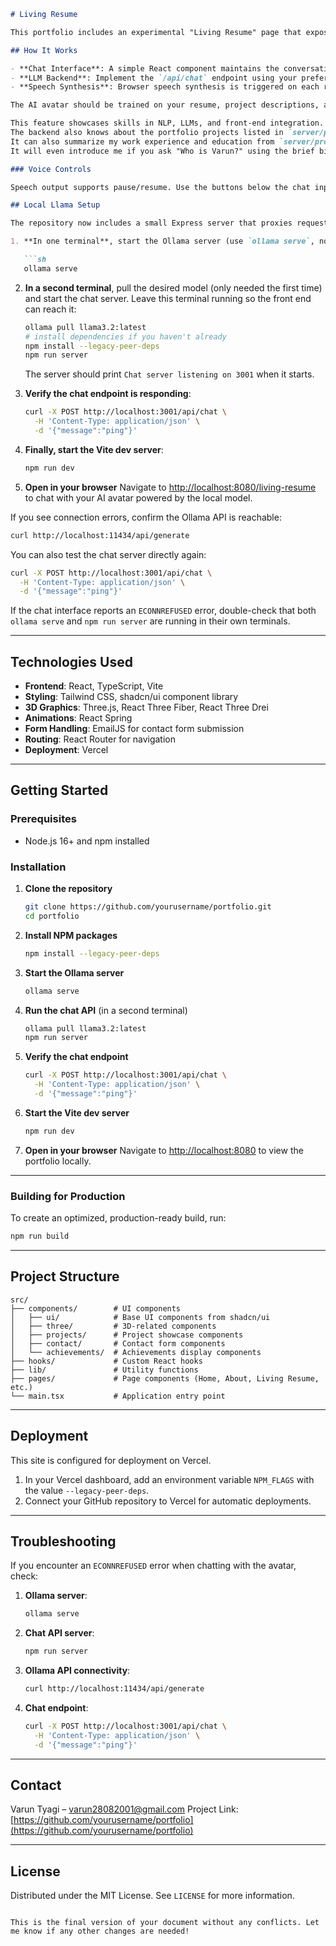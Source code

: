 ````markdown
# Living Resume

This portfolio includes an experimental "Living Resume" page that exposes a conversational AI avatar. You can access it at `/living-resume` once the project is running.

## How It Works

- **Chat Interface**: A simple React component maintains the conversation history and sends the user message to `/api/chat`.  
- **LLM Backend**: Implement the `/api/chat` endpoint using your preferred LLM provider (OpenAI, local model, etc.). The endpoint should accept the current chat history and return a JSON response with a `reply` field.  
- **Speech Synthesis**: Browser speech synthesis is triggered on each reply so the avatar can speak the response aloud.  

The AI avatar should be trained on your resume, project descriptions, and blog posts so it can respond in your voice and style. You can fine-tune a model or create embeddings for retrieval-augmented generation.

This feature showcases skills in NLP, LLMs, and front-end integration.  
The backend also knows about the portfolio projects listed in `server/projects.json`. If the user asks about "projects" in chat, the server will respond with a short list instead of forwarding the question to the LLM.  
It can also summarize my work experience and education from `server/profile.json`.  
It will even introduce me if you ask "Who is Varun?" using the brief bio stored in that file.

### Voice Controls

Speech output supports pause/resume. Use the buttons below the chat input to pause or resume the spoken reply. Sending a new message automatically stops any previous speech.

## Local Llama Setup

The repository now includes a small Express server that proxies requests to a local Llama model served by [Ollama](https://ollama.ai/).

1. **In one terminal**, start the Ollama server (use `ollama serve`, not `ollama run`):

   ```sh
   ollama serve
````

2. **In a second terminal**, pull the desired model (only needed the first time) and start the chat server. Leave this terminal running so the front end can reach it:

   ```sh
   ollama pull llama3.2:latest
   # install dependencies if you haven't already
   npm install --legacy-peer-deps
   npm run server
   ```

   The server should print `Chat server listening on 3001` when it starts.

3. **Verify the chat endpoint is responding**:

   ```sh
   curl -X POST http://localhost:3001/api/chat \
     -H 'Content-Type: application/json' \
     -d '{"message":"ping"}'
   ```

4. **Finally, start the Vite dev server**:

   ```sh
   npm run dev
   ```

5. **Open in your browser**
   Navigate to [http://localhost:8080/living-resume](http://localhost:8080/living-resume) to chat with your AI avatar powered by the local model.

If you see connection errors, confirm the Ollama API is reachable:

```sh
curl http://localhost:11434/api/generate
```

You can also test the chat server directly again:

```sh
curl -X POST http://localhost:3001/api/chat \
  -H 'Content-Type: application/json' \
  -d '{"message":"ping"}'
```

If the chat interface reports an `ECONNREFUSED` error, double-check that both `ollama serve` and `npm run server` are running in their own terminals.

---

## Technologies Used

* **Frontend**: React, TypeScript, Vite
* **Styling**: Tailwind CSS, shadcn/ui component library
* **3D Graphics**: Three.js, React Three Fiber, React Three Drei
* **Animations**: React Spring
* **Form Handling**: EmailJS for contact form submission
* **Routing**: React Router for navigation
* **Deployment**: Vercel

---

## Getting Started

### Prerequisites

* Node.js 16+ and npm installed

### Installation

1. **Clone the repository**

   ```sh
   git clone https://github.com/yourusername/portfolio.git
   cd portfolio
   ```

2. **Install NPM packages**

   ```sh
   npm install --legacy-peer-deps
   ```

3. **Start the Ollama server**

   ```sh
   ollama serve
   ```

4. **Run the chat API** (in a second terminal)

   ```sh
   ollama pull llama3.2:latest
   npm run server
   ```

5. **Verify the chat endpoint**

   ```sh
   curl -X POST http://localhost:3001/api/chat \
     -H 'Content-Type: application/json' \
     -d '{"message":"ping"}'
   ```

6. **Start the Vite dev server**

   ```sh
   npm run dev
   ```

7. **Open in your browser**
   Navigate to [http://localhost:8080](http://localhost:8080) to view the portfolio locally.

---

### Building for Production

To create an optimized, production-ready build, run:

```sh
npm run build
```

---

## Project Structure

```
src/
├── components/        # UI components
│   ├── ui/            # Base UI components from shadcn/ui
│   ├── three/         # 3D-related components
│   ├── projects/      # Project showcase components
│   ├── contact/       # Contact form components
│   └── achievements/  # Achievements display components
├── hooks/             # Custom React hooks
├── lib/               # Utility functions
├── pages/             # Page components (Home, About, Living Resume, etc.)
└── main.tsx           # Application entry point
```

---

## Deployment

This site is configured for deployment on Vercel.

1. In your Vercel dashboard, add an environment variable `NPM_FLAGS` with the value `--legacy-peer-deps`.
2. Connect your GitHub repository to Vercel for automatic deployments.

---

## Troubleshooting

If you encounter an `ECONNREFUSED` error when chatting with the avatar, check:

1. **Ollama server**:

   ```sh
   ollama serve
   ```

2. **Chat API server**:

   ```sh
   npm run server
   ```

3. **Ollama API connectivity**:

   ```sh
   curl http://localhost:11434/api/generate
   ```

4. **Chat endpoint**:

   ```sh
   curl -X POST http://localhost:3001/api/chat \
     -H 'Content-Type: application/json' \
     -d '{"message":"ping"}'
   ```

---

## Contact

Varun Tyagi – [varun28082001@gmail.com](mailto:varun28082001@gmail.com)
Project Link: [https://github.com/yourusername/portfolio](https://github.com/yourusername/portfolio)

---

## License

Distributed under the MIT License. See `LICENSE` for more information.

```

This is the final version of your document without any conflicts. Let me know if any other changes are needed!
```
